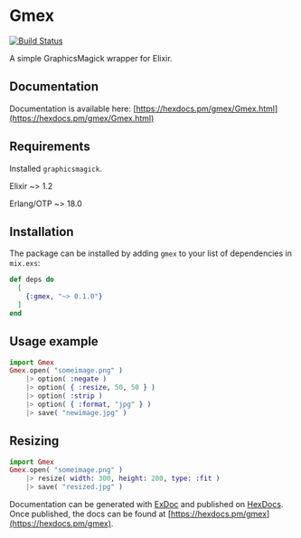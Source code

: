 # Gmex

[![Build Status](https://travis-ci.org/dpostolachi/gmex.png?branch=master)](https://travis-ci.org/voodoo-child/gmex)

A simple GraphicsMagick wrapper for Elixir.

## Documentation

Documentation is available here: [https://hexdocs.pm/gmex/Gmex.html](https://hexdocs.pm/gmex/Gmex.html)

## Requirements

Installed `graphicsmagick`.

Elixir ~> 1.2

Erlang/OTP ~> 18.0

## Installation

The package can be installed
by adding `gmex` to your list of dependencies in `mix.exs`:

```elixir
def deps do
  [
    {:gmex, "~> 0.1.0"}
  ]
end
```

## Usage example

```elixir
import Gmex
Gmex.open( "someimage.png" )
    |> option( :negate )
    |> option( { :resize, 50, 50 } )
    |> option( :strip )
    |> option( { :format, "jpg" } )
    |> save( "newimage.jpg" )
```

## Resizing

```elixir
import Gmex
Gmex.open( "someimage.png" )
    |> resize( width: 300, height: 200, type: :fit )
    |> save( "resized.jpg" )
```

Documentation can be generated with [ExDoc](https://github.com/elixir-lang/ex_doc)
and published on [HexDocs](https://hexdocs.pm). Once published, the docs can
be found at [https://hexdocs.pm/gmex](https://hexdocs.pm/gmex).
